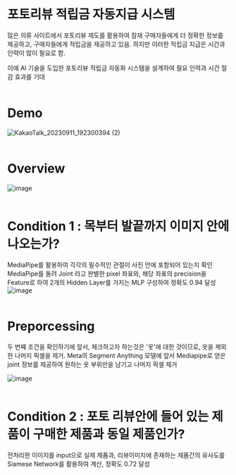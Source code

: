 # 포토리뷰 적립금 자동지급 시스템 
많은 의류 사이트에서 포토리뷰 제도를 활용하여 잠재 구매자들에게 더 정확한 정보를 제공하고, 구매자들에게 적립금을 제공하고 있음. 하지만 이러한 적립금 지급은 시간과 인력이 많이 필요로 함.  

이에 AI 기술을 도입한 포토리뷰 적립금 자동화 시스템을 설계하여 필요 인력과 시간 절감 효과를 기대
<br>
<br>

# Demo
![KakaoTalk_20230911_192300394 (2)](https://github.com/taemin-steve/Automatic-reserve-payment-system/assets/75752289/aecf3a8f-4320-4414-bb98-1e80fdb3e99c)
<br>
<br>

# Overview
![image](https://github.com/taemin-steve/taemin-steve/assets/75752289/e56c6c72-288b-4a8c-bd05-b5c2f3f2a632)
<br>
<br>

# Condition 1 : 목부터 발끝까지 이미지 안에 나오는가?
MediaPipe를 활용하여 각각의 필수적인 관절이 사진 안에 포함되어 있는지 확인  
MediaPipe를 돌려 Joint 라고 판별한 pixel 좌표와, 해당 좌표의 precision을 Feature로 하여 2개의 Hidden Layer를 가지는 MLP 구성하여 정확도 0.94 달성
![image](https://github.com/taemin-steve/taemin-steve/assets/75752289/b77bc19d-dd67-431b-ac25-41b0069e9a22)
<br>
<br>

# Preporcessing 
두 번째 조건을 확인하기에 앞서, 체크하고자 하는것은 '옷'에 대한 것이므로, 옷을 제외한 나머지 픽셀을 제거.
Meta의 Segment Anything 모델에 앞서 Mediapipe로 얻은 joint 정보를 제공하여 원하는 옷 부위만을 남기고 나머지 픽셀 제거 

![image](https://github.com/taemin-steve/Automatic-reserve-payment-system/assets/75752289/27bb9882-0a97-4a2e-b95d-b41c98defdc4)
<br>
<br>

# Condition 2 : 포토 리뷰안에 들어 있는 제품이 구매한 제품과 동일 제품인가?
전처리한 이미지를 input으로 실제 제품과, 리뷰이미지에 존재하는 제품간의 유사도를 Siamese Network를 활용하여 계산, 정확도 0.72 달성 
